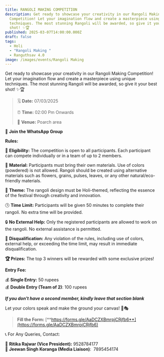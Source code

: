 ```yaml
---
title: RANGOLI MAKING COMPETITION
description: Get ready to showcase your creativity in our Rangoli Making
  Competition! Let your imagination flow and create a masterpiece using unique
  techniques. The most stunning Rangoli will be awarded, so give it your best
  shot! ✨🏆
published: 2025-03-07T14:00:00.000Z
draft: false
tags:
  - Holi
  - "Rangoli Making "
  - Ranguthsav 4.0
image: /images/events/Rangoli Making
---
```

Get ready to showcase your creativity in our Rangoli Making Competition! Let your imagination flow and create a masterpiece using unique techniques. The most stunning Rangoli will be awarded, so give it your best shot! ✨🏆

> 🗓 **Date:** 07/03/2025
> 
> ⏰ **Time:** 02:00 Pm Onwards
> 
> 🏢 **Venue:** Poarch area 

📲 **Join the WhatsApp Group**

**Rules:**

🏅 **Eligibility:** The competition is open to all participants. Each participant can compete individually or in a team of up to 2 members.

💼 **Material:** Participants must bring their own materials. Use of colors (powdered) is not allowed. Rangoli should be created using alternative materials such as flowers, grains, pulses, leaves, or any other natural/eco-friendly materials.

🌟 **Theme:** The rangoli design must be Holi-themed, reflecting the essence of the festival through creativity and innovation.

🕒 **Time Limit:** Participants will be given 50 minutes to complete their rangoli. No extra time will be provided.

🔒 **No External Help:** Only the registered participants are allowed to work on the rangoli. No external assistance is permitted.

🚫 **Disqualification:** Any violation of the rules, including use of colors, external help, or exceeding the time limit, may result in immediate disqualification.

**🏆 Prizes:** The top 3 winners will be rewarded with some exclusive prizes!

**Entry Fee:**

💰 **Single Entry:** 50 rupees  
💰 **Double Entry (Team of 2)**: 100 rupees

**_If you don't have a second member, kindly leave that section blank_**

Let your colors speak and make the ground your canvas! 🌿🎭

> **Fill the Form:** [**https://forms.gle/AaDCZXBmrpjCRjfb6**](https://forms.gle/AaDCZXBmrpjCRjfb6)

📞 For Any Queries, Contact:

📌 **Ritika Rajwar (Vice President):** 9528784177  
📌 **Jeewan Singh Koranga (Media Liaison)**:  7895454174